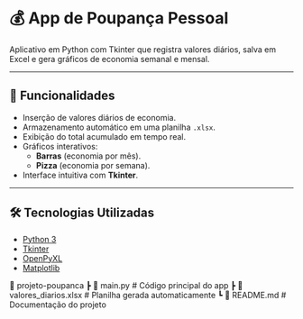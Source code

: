# 💰 App de Poupança Pessoal

Aplicativo em Python com Tkinter que registra valores diários, salva em Excel e gera gráficos de economia semanal e mensal.

---

## 🚀 Funcionalidades
- Inserção de valores diários de economia.
- Armazenamento automático em uma planilha `.xlsx`.
- Exibição do total acumulado em tempo real.
- Gráficos interativos:
  - **Barras** (economia por mês).
  - **Pizza** (economia por semana).
- Interface intuitiva com **Tkinter**.

---

## 🛠️ Tecnologias Utilizadas
- [Python 3](https://www.python.org/)
- [Tkinter](https://docs.python.org/3/library/tkinter.html)
- [OpenPyXL](https://openpyxl.readthedocs.io/)
- [Matplotlib](https://matplotlib.org/)


📁 projeto-poupanca
 ┣ 📜 main.py              # Código principal do app
 ┣ 📜 valores_diarios.xlsx # Planilha gerada automaticamente
 ┗ 📜 README.md            # Documentação do projeto
